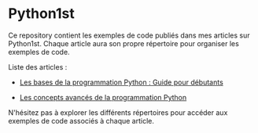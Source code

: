 # Python1st

Ce repository contient les exemples de code publiés dans mes articles sur 
Python1st. Chaque article aura son propre répertoire pour organiser les 
exemples de code.

Liste des articles :
- [Les bases de la programmation Python : Guide pour 
débutants](https://python1st.com/index.php/2023/07/19/les-bases-de-la-programmation-python-guide-debutants/)

- [Les concepts avancés de la programmation 
Python](https://python1st.com/index.php/2023/07/20/concepts-avances-programmation-python-expliques/)

N'hésitez pas à explorer les différents répertoires pour accéder aux 
exemples de code associés à chaque article.


